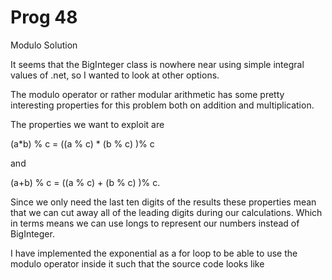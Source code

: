 # Prog 48

Modulo Solution

It seems that the BigInteger class is nowhere near using simple integral values of .net, so I wanted to look at other options.

The modulo operator or rather modular arithmetic has some pretty interesting properties for this problem both on addition and multiplication.

The properties we want to exploit are

(a*b) % c = ((a % c) * (b % c) )% c

and

(a+b) % c = ((a % c) + (b % c) )% c.

Since we only need the last ten digits of the results these properties mean that we can cut away all of the leading digits during our calculations. Which in terms means we can use longs to represent our numbers instead of BigInteger.

I have implemented the exponential as a for loop to be able to use the modulo operator inside it such that the source code looks like